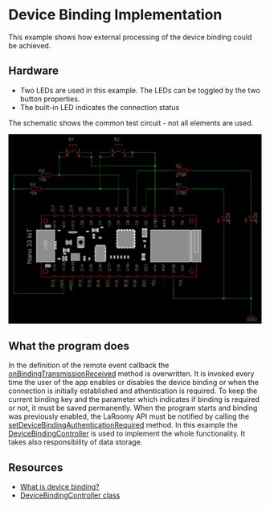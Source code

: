 # Device Binding Implementation

This example shows how external processing of the device binding could be achieved.

## Hardware
- Two LEDs are used in this example. The LEDs can be toggled by the two button properties. 
- The built-in LED indicates the connection status

The schematic shows the common test circuit - not all elements are used.

![Test circuit](TestCircuit_NanoIot_Common.png)

## What the program does

In the definition of the remote event callback the [onBindingTransmissionReceived](https://api.laroomy.com/p/laroomy-app-callback.html#laroomyApiRefMIDBNDTransRec) method is overwritten. It is invoked every time the user of the app enables or disables the device binding or when the connection is initially established and athentication is required. To keep the current binding key and the parameter which indicates if binding is required or not, it must be saved permanently. When the program starts and binding was previously enabled, the LaRoomy API must be notified by calling the [setDeviceBindingAuthenticationRequired](https://api.laroomy.com/p/laroomy-api-class.html#laroomyApiRefMSetBindReqired) method.
In this example the [DeviceBindingController](https://api.laroomy.com/p/helper-classes.html#laroomyApiRefMIIDBCtrler) is used to implement the whole  functionality. It takes also responsibility of data storage.

## Resources

- [What is device binding?](https://api.laroomy.com/2023/02/ways-to-implement-device-binding.html)
- [DeviceBindingController class](https://api.laroomy.com/p/helper-classes.html#laroomyApiRefMIIDBCtrler)
